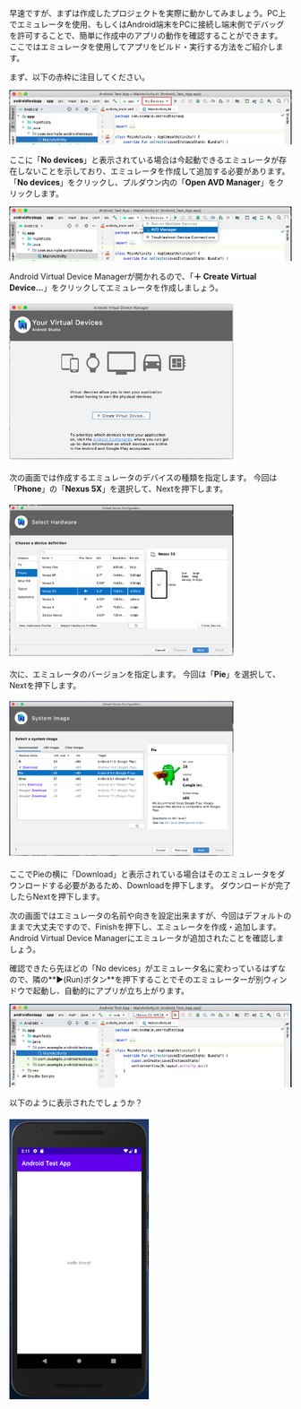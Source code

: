 早速ですが、まずは作成したプロジェクトを実際に動かしてみましょう。PC上でエミュレータを使用、もしくはAndroid端末をPCに接続し端末側でデバッグを許可することで、簡単に作成中のアプリの動作を確認することができます。 
ここではエミュレータを使用してアプリをビルド・実行する方法をご紹介します。

まず、以下の赤枠に注目してください。

![](images/03/01.png)

ここに「**No devices**」と表示されている場合は今起動できるエミュレータが存在しないことを示しており、エミュレータを作成して追加する必要があります。
「**No devices**」をクリックし、プルダウン内の「**Open AVD Manager**」をクリックします。

![](images/03/02.png)

Android Virtual Device Managerが開かれるので、「**＋ Create Virtual Device...**」をクリックしてエミュレータを作成しましょう。

#### <img src="images/03/03.png" width="400">

次の画面では作成するエミュレータのデバイスの種類を指定します。
今回は「**Phone**」の「**Nexus 5X**」を選択して、Nextを押下します。

#### <img src="images/03/04.png" width="400">

次に、エミュレータのバージョンを指定します。
今回は「**Pie**」を選択して、Nextを押下します。

#### <img src="images/03/05.png" width="400">

ここでPieの横に「Download」と表示されている場合はそのエミュレータをダウンロードする必要があるため、Downloadを押下します。
ダウンロードが完了したらNextを押下します。

<!-- ダウンロード中はandroidのバージョンの説明をする -->



次の画面ではエミュレータの名前や向きを設定出来ますが、今回はデフォルトのままで大丈夫ですので、Finishを押下し、エミュレータを作成・追加します。Android Virtual Device Managerにエミュレータが追加されたことを確認しましょう。

確認できたら先ほどの「No devices」がエミュレータ名に変わっているはずなので、隣の**▶︎(Run)ボタン**を押下することでそのエミュレーターが別ウィンドウで起動し、自動的にアプリが立ち上がります。 

![](images/03/06.png)

以下のように表示されたでしょうか？  

#### <img src="images/03/07.png" height="500">